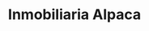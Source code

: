 ---
title: "Inmobiliaria Alpaca"
url: /infiesto-linfiestu/inmobiliaria-alpaca/
shop: agente inmobiliario
---